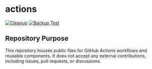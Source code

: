 # actions
[![Cleanup](https://github.com/BenjiThatFoxGuy/actions/actions/workflows/cleanup.yml/badge.svg)](https://github.com/BenjiThatFoxGuy/actions/actions/workflows/cleanup.yml)
[![Backup Test](https://github.com/BenjiThatFoxGuy/actions/actions/workflows/backup-test.yml/badge.svg)](https://github.com/BenjiThatFoxGuy/actions/actions/workflows/backup-test.yml)

## Repository Purpose
This repository houses public files for GitHub Actions workflows and reusable components. It does not accept any external contributions, including issues, pull requests, or discussions.
